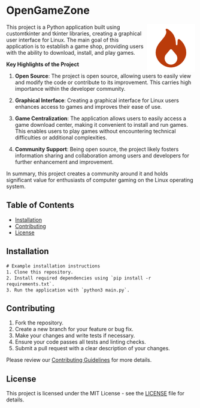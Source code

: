 # OpenGameZone

<img style="float: right;" src="./assets/logo/favicon/opengmaezone-website-favicon-color.png">

This project is a Python application built using customtkinter and tkinter libraries, creating a graphical user interface for Linux. The main goal of this application is to establish a game shop, providing users with the ability to download, install, and play games.

**Key Highlights of the Project**

1. **Open Source**: The project is open source, allowing users to easily view and modify the code or contribute to its improvement. This carries high importance within the developer community.

2. **Graphical Interface**: Creating a graphical interface for Linux users enhances access to games and improves their ease of use.

3. **Game Centralization**: The application allows users to easily access a game download center, making it convenient to install and run games. This enables users to play games without encountering technical difficulties or additional complexities.

4. **Community Support**: Being open source, the project likely fosters information sharing and collaboration among users and developers for further enhancement and improvement.

In summary, this project creates a community around it and holds significant value for enthusiasts of computer gaming on the Linux operating system.


## Table of Contents

- [Installation](#installation)
- [Contributing](#contributing)
- [License](#license)

## Installation

```
# Example installation instructions
1. Clone this repository.
2. Install required dependencies using `pip install -r requirements.txt`.
3. Run the application with `python3 main.py`.
```

## Contributing

1. Fork the repository.
2. Create a new branch for your feature or bug fix.
3. Make your changes and write tests if necessary.
4. Ensure your code passes all tests and linting checks.
5. Submit a pull request with a clear description of your changes.

Please review our [Contributing Guidelines](./CONTRIBUTING.md) for more details.

## License

This project is licensed under the MIT License - see the [LICENSE](./LICENSE) file for details.
